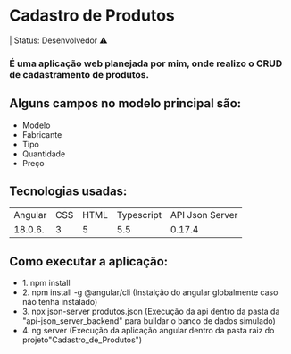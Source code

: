 <h1>Cadastro de Produtos</h1>
| Status: Desenvolvedor ⚠️

<h3>É uma aplicação web planejada por mim, onde realizo o CRUD de cadastramento de produtos.</h3>

<h2>Alguns campos no modelo principal são:</h2>
<ul>
  <li>Modelo</li>
  <li>Fabricante</li>
  <li>Tipo</li>
  <li>Quantidade</li>
  <li>Preço</li>
</ul>
<h2>Tecnologias usadas:</h2>
<table>
  <tr>
    <td>Angular</td>
    <td>CSS</td>
    <td>HTML</td>
    <td>Typescript</td>
    <td>API Json Server</td>
  </tr>
  <tr>
    <td>18.0.6.</td>
    <td>3</td>
    <td>5</td>
    <td>5.5</td>
    <td>0.17.4</td>
  </tr>
<table>
<h2>Como executar a aplicação:</h2>
<ul>
  <li> 1. npm install</li>
  <li> 2. npm install -g @angular/cli (Instalção do angular globalmente caso não tenha instalado)</li> 
  <li> 3. npx json-server produtos.json (Execução da api dentro da pasta da "api-json_server_backend" para buildar o banco de dados simulado) </li> 
  <li> 4. ng server (Execução da aplicação angular dentro da pasta raiz do projeto"Cadastro_de_Produtos")</li>
</ul>


